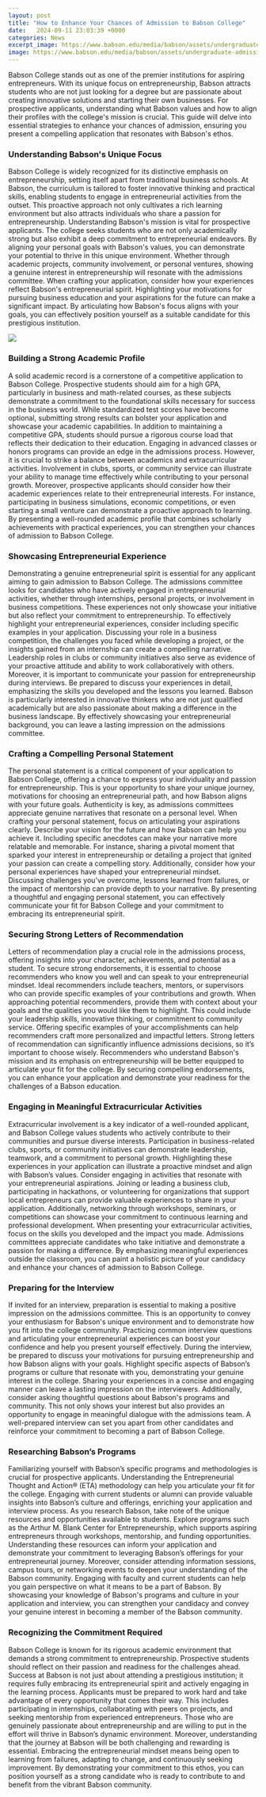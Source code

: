 ```yaml
---
layout: post
title: "How to Enhance Your Chances of Admission to Babson College"
date:   2024-09-11 23:03:39 +0000
categories: News
excerpt_image: https://www.babson.edu/media/babson/assets/undergraduate-admission/TipsForApplying-min.jpg
image: https://www.babson.edu/media/babson/assets/undergraduate-admission/TipsForApplying-min.jpg
---
```


Babson College stands out as one of the premier institutions for aspiring entrepreneurs. With its unique focus on entrepreneurship, Babson attracts students who are not just looking for a degree but are passionate about creating innovative solutions and starting their own businesses. For prospective applicants, understanding what Babson values and how to align their profiles with the college's mission is crucial. This guide will delve into essential strategies to enhance your chances of admission, ensuring you present a compelling application that resonates with Babson's ethos.
### Understanding Babson's Unique Focus
Babson College is widely recognized for its distinctive emphasis on entrepreneurship, setting itself apart from traditional business schools. At Babson, the curriculum is tailored to foster innovative thinking and practical skills, enabling students to engage in entrepreneurial activities from the outset. This proactive approach not only cultivates a rich learning environment but also attracts individuals who share a passion for entrepreneurship.
Understanding Babson's mission is vital for prospective applicants. The college seeks students who are not only academically strong but also exhibit a deep commitment to entrepreneurial endeavors. By aligning your personal goals with Babson's values, you can demonstrate your potential to thrive in this unique environment. Whether through academic projects, community involvement, or personal ventures, showing a genuine interest in entrepreneurship will resonate with the admissions committee.
When crafting your application, consider how your experiences reflect Babson's entrepreneurial spirit. Highlighting your motivations for pursuing business education and your aspirations for the future can make a significant impact. By articulating how Babson's focus aligns with your goals, you can effectively position yourself as a suitable candidate for this prestigious institution.

![](https://www.babson.edu/media/babson/assets/undergraduate-admission/TipsForApplying-min.jpg)
### Building a Strong Academic Profile
A solid academic record is a cornerstone of a competitive application to Babson College. Prospective students should aim for a high GPA, particularly in business and math-related courses, as these subjects demonstrate a commitment to the foundational skills necessary for success in the business world. While standardized test scores have become optional, submitting strong results can bolster your application and showcase your academic capabilities.
In addition to maintaining a competitive GPA, students should pursue a rigorous course load that reflects their dedication to their education. Engaging in advanced classes or honors programs can provide an edge in the admissions process. However, it is crucial to strike a balance between academics and extracurricular activities. Involvement in clubs, sports, or community service can illustrate your ability to manage time effectively while contributing to your personal growth.
Moreover, prospective applicants should consider how their academic experiences relate to their entrepreneurial interests. For instance, participating in business simulations, economic competitions, or even starting a small venture can demonstrate a proactive approach to learning. By presenting a well-rounded academic profile that combines scholarly achievements with practical experiences, you can strengthen your chances of admission to Babson College.
### Showcasing Entrepreneurial Experience
Demonstrating a genuine entrepreneurial spirit is essential for any applicant aiming to gain admission to Babson College. The admissions committee looks for candidates who have actively engaged in entrepreneurial activities, whether through internships, personal projects, or involvement in business competitions. These experiences not only showcase your initiative but also reflect your commitment to entrepreneurship.
To effectively highlight your entrepreneurial experiences, consider including specific examples in your application. Discussing your role in a business competition, the challenges you faced while developing a project, or the insights gained from an internship can create a compelling narrative. Leadership roles in clubs or community initiatives also serve as evidence of your proactive attitude and ability to work collaboratively with others.
Moreover, it is important to communicate your passion for entrepreneurship during interviews. Be prepared to discuss your experiences in detail, emphasizing the skills you developed and the lessons you learned. Babson is particularly interested in innovative thinkers who are not just qualified academically but are also passionate about making a difference in the business landscape. By effectively showcasing your entrepreneurial background, you can leave a lasting impression on the admissions committee.
### Crafting a Compelling Personal Statement
The personal statement is a critical component of your application to Babson College, offering a chance to express your individuality and passion for entrepreneurship. This is your opportunity to share your unique journey, motivations for choosing an entrepreneurial path, and how Babson aligns with your future goals. Authenticity is key, as admissions committees appreciate genuine narratives that resonate on a personal level.
When crafting your personal statement, focus on articulating your aspirations clearly. Describe your vision for the future and how Babson can help you achieve it. Including specific anecdotes can make your narrative more relatable and memorable. For instance, sharing a pivotal moment that sparked your interest in entrepreneurship or detailing a project that ignited your passion can create a compelling story.
Additionally, consider how your personal experiences have shaped your entrepreneurial mindset. Discussing challenges you've overcome, lessons learned from failures, or the impact of mentorship can provide depth to your narrative. By presenting a thoughtful and engaging personal statement, you can effectively communicate your fit for Babson College and your commitment to embracing its entrepreneurial spirit.
### Securing Strong Letters of Recommendation
Letters of recommendation play a crucial role in the admissions process, offering insights into your character, achievements, and potential as a student. To secure strong endorsements, it is essential to choose recommenders who know you well and can speak to your entrepreneurial mindset. Ideal recommenders include teachers, mentors, or supervisors who can provide specific examples of your contributions and growth.
When approaching potential recommenders, provide them with context about your goals and the qualities you would like them to highlight. This could include your leadership skills, innovative thinking, or commitment to community service. Offering specific examples of your accomplishments can help recommenders craft more personalized and impactful letters.
Strong letters of recommendation can significantly influence admissions decisions, so it’s important to choose wisely. Recommenders who understand Babson's mission and its emphasis on entrepreneurship will be better equipped to articulate your fit for the college. By securing compelling endorsements, you can enhance your application and demonstrate your readiness for the challenges of a Babson education.
### Engaging in Meaningful Extracurricular Activities
Extracurricular involvement is a key indicator of a well-rounded applicant, and Babson College values students who actively contribute to their communities and pursue diverse interests. Participation in business-related clubs, sports, or community initiatives can demonstrate leadership, teamwork, and a commitment to personal growth. Highlighting these experiences in your application can illustrate a proactive mindset and align with Babson’s values.
Consider engaging in activities that resonate with your entrepreneurial aspirations. Joining or leading a business club, participating in hackathons, or volunteering for organizations that support local entrepreneurs can provide valuable experiences to share in your application. Additionally, networking through workshops, seminars, or competitions can showcase your commitment to continuous learning and professional development.
When presenting your extracurricular activities, focus on the skills you developed and the impact you made. Admissions committees appreciate candidates who take initiative and demonstrate a passion for making a difference. By emphasizing meaningful experiences outside the classroom, you can paint a holistic picture of your candidacy and enhance your chances of admission to Babson College.
### Preparing for the Interview
If invited for an interview, preparation is essential to making a positive impression on the admissions committee. This is an opportunity to convey your enthusiasm for Babson's unique environment and to demonstrate how you fit into the college community. Practicing common interview questions and articulating your entrepreneurial experiences can boost your confidence and help you present yourself effectively.
During the interview, be prepared to discuss your motivations for pursuing entrepreneurship and how Babson aligns with your goals. Highlight specific aspects of Babson’s programs or culture that resonate with you, demonstrating your genuine interest in the college. Sharing your experiences in a concise and engaging manner can leave a lasting impression on the interviewers.
Additionally, consider asking thoughtful questions about Babson's programs and community. This not only shows your interest but also provides an opportunity to engage in meaningful dialogue with the admissions team. A well-prepared interview can set you apart from other candidates and reinforce your commitment to becoming a part of Babson College.
### Researching Babson’s Programs
Familiarizing yourself with Babson’s specific programs and methodologies is crucial for prospective applicants. Understanding the Entrepreneurial Thought and Action® (ETA) methodology can help you articulate your fit for the college. Engaging with current students or alumni can provide valuable insights into Babson’s culture and offerings, enriching your application and interview process.
As you research Babson, take note of the unique resources and opportunities available to students. Explore programs such as the Arthur M. Blank Center for Entrepreneurship, which supports aspiring entrepreneurs through workshops, mentorship, and funding opportunities. Understanding these resources can inform your application and demonstrate your commitment to leveraging Babson’s offerings for your entrepreneurial journey.
Moreover, consider attending information sessions, campus tours, or networking events to deepen your understanding of the Babson community. Engaging with faculty and current students can help you gain perspective on what it means to be a part of Babson. By showcasing your knowledge of Babson's programs and culture in your application and interview, you can strengthen your candidacy and convey your genuine interest in becoming a member of the Babson community.
### Recognizing the Commitment Required
Babson College is known for its rigorous academic environment that demands a strong commitment to entrepreneurship. Prospective students should reflect on their passion and readiness for the challenges ahead. Success at Babson is not just about attending a prestigious institution; it requires fully embracing its entrepreneurial spirit and actively engaging in the learning process.
Applicants must be prepared to work hard and take advantage of every opportunity that comes their way. This includes participating in internships, collaborating with peers on projects, and seeking mentorship from experienced entrepreneurs. Those who are genuinely passionate about entrepreneurship and are willing to put in the effort will thrive in Babson’s dynamic environment.
Moreover, understanding that the journey at Babson will be both challenging and rewarding is essential. Embracing the entrepreneurial mindset means being open to learning from failures, adapting to change, and continuously seeking improvement. By demonstrating your commitment to this ethos, you can position yourself as a strong candidate who is ready to contribute to and benefit from the vibrant Babson community.